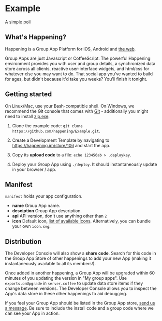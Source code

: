 Example
=======

A simple poll

What's Happening?
-----------------
Happening is a Group App Platform for iOS, Android and [the web](https://happening.im).

Group Apps are just Javascript or CoffeeScript. The powerful Happening environment provides you with user and group details, a synchronized data store across all clients, reactive user-interface widgets, and html/css for whatever else you may want to do. That social app you've wanted to build for ages, but didn't because it'd take you weeks? You'll finish it tonight.

Getting started
---------------
On Linux/Mac, use your Bash-compatible shell. On Windows, we recommend the Git console that comes with [Git](http://git-scm.com/download/win) - additionally you might need to install [zip.exe](http://gnuwin32.sourceforge.net/packages/zip.htm).

1. Clone the example code: `git clone https://github.com/happening/Example.git`.

2. Create a Development Template by navigating to https://happening.im/store/106 and start the app.

3. Copy its __upload code__ to a file: `echo 123456ab > .deploykey`.

4. Deploy your Group App using `./deploy`. It should instantaneously update in your browser / app.

Manifest
--------
`manifest` holds your app configuration.

- __name__ Group App name.
- __desciption__ Group App description.
- __api__ API version, don't use anything other than `2`
- __icon__ Default icon, [list of available icons](https://happening.im/static/plugicons.html). Alternatively, you can bundle your own `icon.svg`.

Distribution
------------
The Developer Console will also show a __share code__. Search for this code in the Group App Store of other happenings to add your new App (making it instantaneously available to all its members!).

Once added in another happening, a Group App will be upgraded within 60 minutes of you updating the version in "My group apps". Use `exports.onUpgrade` in `server.coffee` to update data store items if they change between versions. The Developer Console allows you to inspect the App's data store in these other happenings to aid debugging.

If you feel your Group App should be listed in the Group App store, [send us a message](mailto:dev@happening.im). Be sure to include the install code and a group code where we can see your App in action.